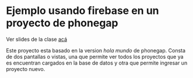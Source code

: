 # Ejemplo usando firebase en un proyecto de phonegap

Ver slides de la clase [acá](https://ptf-houssay.github.io/ptf-firebase/proyectos/slides-clase-8.html)

Este proyecto esta basado en la version *hola mundo* de phonegap.
Consta de dos pantallas o vistas, una que permite ver todos los proyectos que ya es encuentran cargados en la base de datos y otra que permite ingresar un proyecto nuevo.